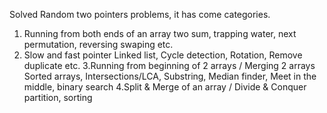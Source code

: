 Solved Random two pointers problems, it has come categories.

1. Running from both ends of an array
  two sum, trapping water, next permutation, reversing swaping etc.
2. Slow and fast pointer
 Linked list, Cycle detection, Rotation, Remove duplicate etc.
3.Running from beginning of 2 arrays / Merging 2 arrays
 Sorted arrays, Intersections/LCA, Substring, Median finder, Meet in the middle, binary search
4.Split & Merge of an array / Divide & Conquer
 partition, sorting

